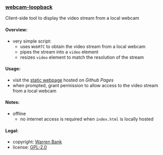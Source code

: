 ### [webcam-loopback](https://github.com/warren-bank/webcam-loopback)

Client-side tool to display the video stream from a local webcam

#### Overview:

* very simple script:
  * uses `WebRTC` to obtain the video stream from a local webcam
  * pipes the stream into a `video` element
  * resizes `video` element to match the resolution of the stream

#### Usage:

* visit the [static webpage](https://warren-bank.github.io/webcam-loopback/) hosted on _Github Pages_
* when prompted, grant permission to allow access to the video stream from a local webcam

#### Notes:

* offline
  * no internet access is required when `index.html` is locally hosted

#### Legal:

* copyright: [Warren Bank](https://github.com/warren-bank)
* license: [GPL-2.0](https://www.gnu.org/licenses/old-licenses/gpl-2.0.txt)
